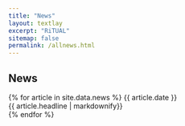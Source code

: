 ```yaml
---
title: "News"
layout: textlay
excerpt: "RiTUAL"
sitemap: false
permalink: /allnews.html
---
```


<h2>News</h2>

{% for article in site.data.news %}
  {{ article.date }} <br> {{ article.headline | markdownify}} <br>
{% endfor %}
